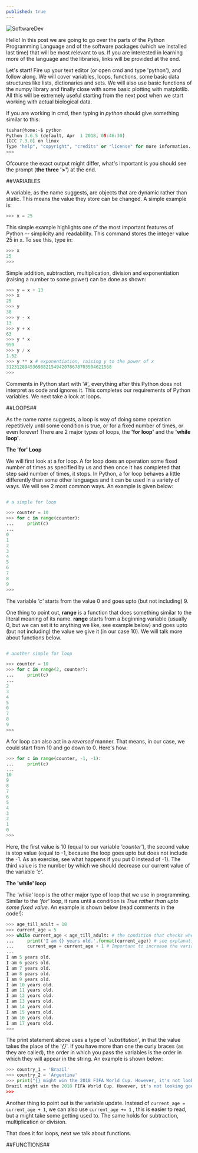 ```yaml
---
published: true
---
```

![SoftwareDev]({{site.baseurl}}/images/Python-programming-for-hackers-compressed.jpg)

Hello! In this post we are going to go over the parts of the Python Programming Language and of the software packages (which we installed last time) that will be most relevant to us. If you are interested in learning more of the language and the libraries, links will be provided at the end.

Let's start! Fire up your text editor (or open cmd and type 'python'), and follow along. We will cover variables, loops, functions, some basic data structures like lists, dictionaries and sets. We will also use basic functions of the numpy library and finally close with some basic plotting with matplotlib. All this will be extremely useful starting from the next post when we start working with actual biological data.

If you are working in cmd, then typing in *python* should give something similar to this:

```python
tushar@home:~$ python
Python 3.6.5 (default, Apr  1 2018, 05:46:30) 
[GCC 7.3.0] on linux
Type "help", "copyright", "credits" or "license" for more information.
>>> 
```
Ofcourse the exact output might differ, what's important is you should see the prompt (**the three '>'**) at the end.

##VARIABLES

A variable, as the name suggests, are objects that are dynamic rather than static. This means the value they store can be changed. A simple example is:

```python
>>> x = 25
```
This simple example highlights one of the most important features of Python -- simplicity and readability. This command stores the integer value 25 in x. To see this, type in:

```python
>>> x
25
>>> 
```

Simple addition, subtraction, multiplication, division and exponentiation (raising a number to some power) can be done as shown:

```python
>>> y = x + 13
>>> x
25
>>> y
38
>>> y - x
13
>>> y + x
63
>>> y * x
950
>>> y / x
1.52
>>> y ** x # exponentiation, raising y to the power of x
3123128945369882154942078678703504621568
>>> 
```

Comments in Python start with '*#*', everything after this Python does not interpret as code and ignores it. This completes our requirements of Python variables. We next take a look at loops.

##LOOPS##

As the name name suggests, a loop is way of doing some operation repetitively until some condition is true, or for a fixed number of times, or even forever! There are 2 major types of loops, the **'for loop'** and the **'while loop'**.

**The 'for' Loop**

We will first look at a for loop. A for loop does an operation some fixed number of times as specified by us and then once it has completed that step said number of times, it stops. In Python, a for loop behaves a little differently than some other languages and it can be used in a variety of ways. We will see 2 most common ways. An example is given below:

```python

# a simple for loop

>>> counter = 10
>>> for c in range(counter):
...     print(c)
... 
0
1
2
3
4
5
6
7
8
9
>>> 
```
The variable *'c'* starts from the value 0 and goes upto (but not including) 9.

One thing to point out, **range** is a function that does something similar to the literal meaning of its name. **range** starts from a beginning variable (usually 0, but we can set it to anything we like, see example below) and goes upto (but not including) the value we give it (in our case 10). We will talk more about functions below.

```python

# another simple for loop

>>> counter = 10
>>> for c in range(2, counter):
...     print(c)
... 
2
3
4
5
6
7
8
9
>>> 
```

A for loop can also act in a *reversed* manner. That means, in our case, we could start from 10 and go down to 0. Here's how:

```python
>>> for c in range(counter, -1, -1):
...     print(c)
... 
10
9
8
7
6
5
4
3
2
1
0
>>> 
```
Here, the first value is 10 (equal to our variable *'counter'*), the second value is stop value (equal to -1, because the loop goes upto but does not include the -1. As an exercise, see what happens if you put 0 instead of -1). The third value is the number by which we should decrease our current value of the variable *'c'*.

**The 'while' loop**

The *'while'* loop is the other major type of loop that we use in programming. Similar to the *'for'* loop, it runs until a condition is *True rather than upto some fixed value*. An example is shown below (read comments in the code!):


```python
>>> age_till_adult = 18
>>> current_age = 5
>>> while current_age < age_till_adult: # the condition that checks whether to stop or keep going
...     print('I am {} years old.'.format(current_age)) # see explanation below
...     current_age = current_age + 1 # Important to increase the variable, otherwise the loop will run forever!
... 
I am 5 years old.
I am 6 years old.
I am 7 years old.
I am 8 years old.
I am 9 years old.
I am 10 years old.
I am 11 years old.
I am 12 years old.
I am 13 years old.
I am 14 years old.
I am 15 years old.
I am 16 years old.
I am 17 years old.
>>> 
```

The print statement above uses a type of '*substitution*', in that the value takes the place of the '*{}*'. If you have more than one the curly braces (as they are called), the order in which you pass the variables is the order in which they will appear in the string. An example is shown below:

```python
>>> country_1 = 'Brazil'
>>> country_2 = 'Argentina'
>>> print("{} might win the 2018 FIFA World Cup. However, it's not looking good for {}".format(country_1, country_2))
Brazil might win the 2018 FIFA World Cup. However, it's not looking good for Argentina
>>> 
```

Another thing to point out is the variable update. Instead of ```current_age = current_age + 1```, we can also use ```current_age += 1``` , this is easier to read, but a might take some getting used to. The same holds for subtraction, multiplication or division.

That does it for loops, next we talk about functions.


##FUNCTIONS##